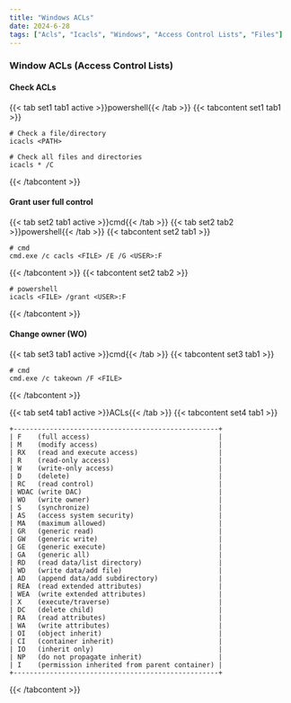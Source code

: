 ```yaml
---
title: "Windows ACLs"
date: 2024-6-28
tags: ["Acls", "Icacls", "Windows", "Access Control Lists", "Files"]
---
```


### Window ACLs (Access Control Lists)

#### Check ACLs

{{< tab set1 tab1 active >}}powershell{{< /tab >}}
{{< tabcontent set1 tab1 >}}

```console
# Check a file/directory
icacls <PATH>
```

```console
# Check all files and directories
icacls * /C
```

{{< /tabcontent >}}

#### Grant user full control

{{< tab set2 tab1 active >}}cmd{{< /tab >}}
{{< tab set2 tab2 >}}powershell{{< /tab >}}
{{< tabcontent set2 tab1 >}}

```console
# cmd
cmd.exe /c cacls <FILE> /E /G <USER>:F
```

{{< /tabcontent >}}
{{< tabcontent set2 tab2 >}}

```console
# powershell
icacls <FILE> /grant <USER>:F
```

{{< /tabcontent >}}

#### Change owner (WO)

{{< tab set3 tab1 active >}}cmd{{< /tab >}}
{{< tabcontent set3 tab1 >}}

```console
# cmd
cmd.exe /c takeown /F <FILE>
```

{{< /tabcontent >}}
<br>

{{< tab set4 tab1 active >}}ACLs{{< /tab >}}
{{< tabcontent set4 tab1 >}}

```console
+---------------------------------------------------+
| F    (full access)                                |
| M    (modify access)                              |
| RX   (read and execute access)                    |
| R    (read-only access)                           |
| W    (write-only access)                          |
| D    (delete)                                     |
| RC   (read control)                               |
| WDAC (write DAC)                                  |
| WO   (write owner)                                |
| S    (synchronize)                                |
| AS   (access system security)                     |
| MA   (maximum allowed)                            |
| GR   (generic read)                               |
| GW   (generic write)                              |
| GE   (generic execute)                            |
| GA   (generic all)                                |
| RD   (read data/list directory)                   |
| WD   (write data/add file)                        |
| AD   (append data/add subdirectory)               |
| REA  (read extended attributes)                   |
| WEA  (write extended attributes)                  |
| X    (execute/traverse)                           |
| DC   (delete child)                               |
| RA   (read attributes)                            |
| WA   (write attributes)                           |
| OI   (object inherit)                             |
| CI   (container inherit)                          |
| IO   (inherit only)                               |
| NP   (do not propagate inherit)                   |
| I    (permission inherited from parent container) |
+---------------------------------------------------+
```

{{< /tabcontent >}}
